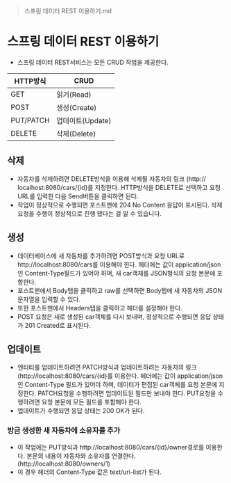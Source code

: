 > 스프링 데이터 REST 이용하기.md

# 스프링 데이터 REST 이용하기
- 스프링 데이터 REST서비스는 모든 CRUD 작업을 제공한다.

HTTP방식 | CRUD
---|---
GET | 읽기(Read)
POST | 생성(Create)
PUT/PATCH | 업데이트(Update)
DELETE | 삭제(Delete)

## 삭제
- 자동차를 삭제하려면 DELETE방식을 이용해 삭제될 자동차의 링크 (http:// localhost:8080/cars/{id}를 지정한다. HTTP방식을 DELETE로 선택하고 요청 URL를 입력한 다음 Send버튼을 클릭하면 된다.
- 작업이 정상적으로 수행되면 포스트맨에 204 No Content 응답이 표시된다. 삭제 요청을 수행이 정상적으로 진행 됐다는 걸 알 수 있습니다.

## 생성
- 데이터베이스에 새 자동차를 추가하려면 POST방식과 요청 URL로 http://localhost:8080/cars를 이용해야 한다. 헤더에는 값이 application/json인 Content-Type필드가 있어야 하며, 새 car객체를 JSON형식의 요청 본문에 포함한다.
- 포스트맨에서 Body탭을 클릭하고 raw를 선택하면 Body탭에 새 자동차의 JSON문자열을 입력할 수 있다.
- 또한 포스트맨에서 Headers탭을 클릭하고 헤더를 설정해야 한다.
- POST 요청은 새로 생성된 car객체를 다시 보내며, 정상적으로 수행되면 응답 상태가 201 Created로 표시된다.

## 업데이트
- 엔티티를 업데이트하려면 PATCH방식과 업데이트하려는 자동차의 링크(http://localhost:8080/cars/{id}를 이용한다. 헤더에는 값이 application/json인 Content-Type 필드가 있어야 하며, 데이터가 편집된 car객체를 요청 본문에 지정한다. PATCH요청을 수행하려면 업데이트된 필드만 보내야 한다. PUT요청을 수행하려면 요청 본문에 모든 필드를 포함해야 한다.
- 업데이트가 수행되면 응답 상태는 200 OK가 된다.

### 방금 생성한 새 자동차에 소유자를 추가
- 이 작업에는 PUT방식과 http://localhost:8080/cars/{id}/owner경로를 이용한다. 본문의 내용이 자동차와 소유자를 연결한다.(http://localhost:8080/owners/1)
- 이 경우 헤더의 Content-Type 값은 text/uri-list가 된다.















